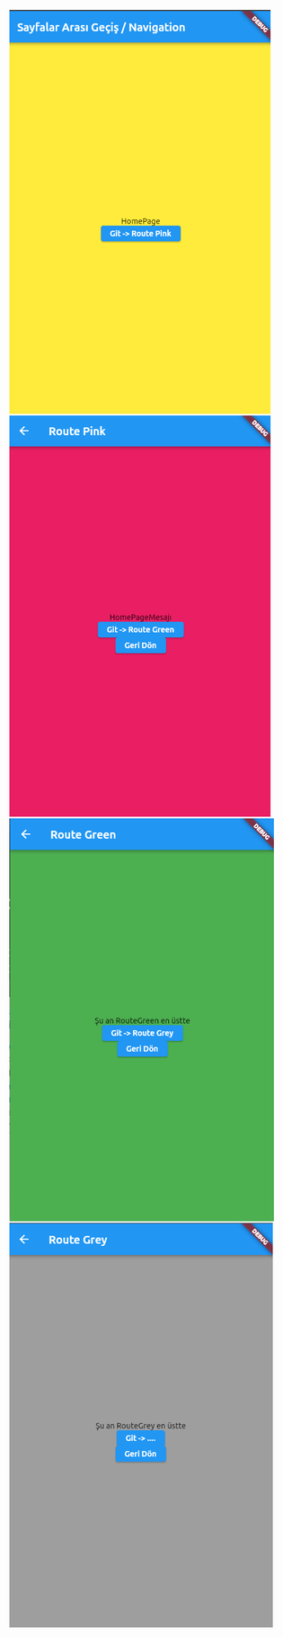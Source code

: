 ![alt text](https://github.com/durmusgulbahar/flutter_exercises/blob/main/page_trans/Screenshot%20from%202021-10-31%2020-23-33.png)
![alt text](https://github.com/durmusgulbahar/flutter_exercises/blob/main/page_trans/Screenshot%20from%202021-10-31%2020-23-43.png)
![alt text](https://github.com/durmusgulbahar/flutter_exercises/blob/main/page_trans/Screenshot%20from%202021-10-31%2020-23-57.png)
![alt text](https://github.com/durmusgulbahar/flutter_exercises/blob/main/page_trans/Screenshot%20from%202021-10-31%2020-24-04.png)

